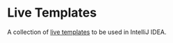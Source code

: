 # Live Templates
A collection of [live templates](https://www.jetbrains.com/help/idea/using-live-templates.html) to be used in IntelliJ IDEA.
